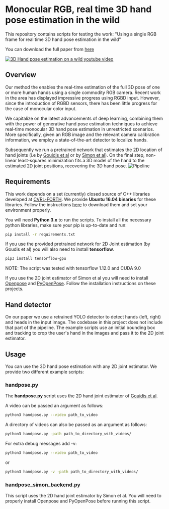 # Monocular RGB, real time 3D hand pose estimation in the wild

This repository contains scripts for testing the work:
"Using a single RGB frame for real time 3D hand pose estimation in the wild"

You can download the full paper from [here](http://users.ics.forth.gr/~argyros/mypapers/2018_03_WACV_rgbmonohand.pdf)


[![3D Hand pose estimation on a wild youtube video](http://img.youtube.com/vi/VoWAmtga9fg/0.jpg)](http://www.youtube.com/watch?v=VoWAmtga9fg "WACV18")

## Overview

Our method the enables the real-time estimation of the full 3D pose of one or more human hands using a single commodity RGB camera. Recent work in the area has displayed impressive progress using RGBD input. However, since the introduction of RGBD sensors, there has been little progress for the case of monocular color input. 

We capitalize on the latest advancements of deep learning, combining them with the power of generative hand pose estimation techniques to achieve real-time monocular 3D hand pose estimation in unrestricted scenarios. More specifically, given an RGB image and the relevant camera calibration information, we employ a state-of-the-art detector to localize hands.

Subsequently we run a pretrained network that estimates the 2D location of hand joints (i.e by [Gouidis et al](http://users.ics.forth.gr/~argyros/mypapers/2019_05_MVA_hand2Dkeypoints.pdf) or by [Simon et al](https://arxiv.org/abs/1704.07809)). On the final step, non-linear least-squares minimization fits a 3D model of the hand to the estimated 2D joint positions, recovering the 3D hand pose. 
![Pipeline](res/full_pipeline.png)

## Requirements

This work depends on a set (currently) closed source of C++ libraries developed at [CVRL-FORTH](http://www.ics.forth.gr/cvrl). We provide **Ubuntu 16.04 binaries** for these libraries. Follow the instructions [here](lib/README.md) to download them and set your environment properly.

You will need **Python 3.x** to run the scripts.
To install all the necessary python libraries, make sure your pip is up-to-date and run:

```bash
pip install -r requirements.txt
```

If you use the provided pretrained network for 2D Joint estimation (by Goudis et al) you will also need to install **tensorflow**.

```bash
pip3 install tensorflow-gpu
```
NOTE: The script was tested with tensorflow 1.12.0 and CUDA 9.0

If you use the 2D joint estimator of Simon et al you will need to install [Openpose](https://github.com/CMU-Perceptual-Computing-Lab/openpose) and [PyOpenPose](https://github.com/FORTH-ModelBasedTracker/PyOpenPose). Follow the installation instructions on these projects.

## Hand detector

On our paper we use a retrained YOLO detector to detect hands (left, right) and heads in the input image.
The codebase in this project does not include that part of the pipeline. 
The example scripts use an initial bounding box and tracking to crop the user's hand in the images and pass it to the 2D joint estimator.

## Usage

You can use the 3D hand pose estimation with any 2D joint estimator. We provide two different example scripts:

### handpose.py

The **handpose.py** script uses the 2D hand joint estimator of [Gouidis et al](http://users.ics.forth.gr/~argyros/mypapers/2019_05_MVA_hand2Dkeypoints.pdf).

A video can be passed an argument as follows:
```bash
python3 handpose.py --video path_to_video
```

A directory of videos can also be passed as an argument as follows:
```bash
python3 handpose.py -path path_to_directory_with_videos/
```

For extra debug messages add -v:
```bash
python3 handpose.py --video path_to_video
```
or
```bash
python3 handpose.py -v -path path_to_directory_with_videos/
```

### handpose_simon_backend.py

This script uses the 2D hand joint estimator by Simon et al. You will need to properly install Openpose and PyOpenPose before running this script.
